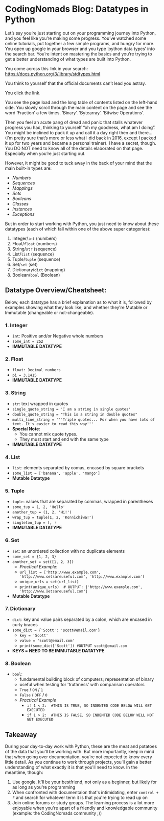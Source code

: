 # CodingNomads Blog: Datatypes in Python

Let’s say you’re just starting out on your programming journey into Python, and you feel like you’re making some progress. You’ve watched some online tutorials, put together a few simple programs, and hungry for more. You open up google in your browser and you type ‘python data types’ into the search bar. You’re intent on mastering the basics and you’re trying to get a better understanding of what types are built into Python. 

You come across this link in your search: https://docs.python.org/3/library/stdtypes.html

You think to yourself that the official documents can’t lead you astray.

You click the link. 

You see the page load and the long table of contents listed on the left-hand side. You slowly scroll through the main content on the page and see the word ‘Fraction’ a few times. ‘Binary’. ‘Bytearray’. ‘Bitwise Operations’.

Then you feel an acute pang of dread and panic that stalls whatever progress you had, thinking to yourself “oh my goodness, what am I doing”. You might be inclined to pack it up and call it a day right then and there… (I’m pretty sure that’s more or less what I did back in 2016, except I packed it up for two years and became a personal trainer). I have a secret, though. You DO NOT need to know all of the details elaborated on that page. Especially when you’re just starting out.

However, it might be good to tuck away in the back of your mind that the main built-in types are:
-	*Numbers*
-	*Sequences*
-	*Mappings*
-	*Sets*
-	*Booleans*
-	*Classes*
-	*Instances*
-	*Exceptions*

But in order to start working with Python, you just need to know about these datatypes (each of which fall within one of the above super categories):
1.	Integer/`int` (numbers)
2.	Float/`float` (numbers)
3.	String/`str` (sequence)
4.	List/`list` (sequence)
5.	Tuple/`tuple` (sequence)
6.	Set/`set` (set)
7.	Dictionary/`dict` (mapping)
8.	Boolean/`bool` (Boolean)

## Datatype Overview/Cheatsheet:

Below, each datatype has a brief explanation as to what it is, followed by examples showing what they look like, and whether they're Mutable or Immutable (changeable or not-changeable).

### 1. Integer

- ```int```: Positive and/or Negative whole numbers
- ```some_int = 252```
- **IMMUTABLE DATATYPE**

### 2. Float

- ```float: Decimal numbers ```
- ```pi = 3.1415```
- **IMMUTABLE DATATYPE**

### 3. String

- ```str```: text wrapped in quotes
- ```single_quote_string = 'I am a string in single quotes'```
- ```double_quote_string = "This is a string in double quotes"```
- ```multi_line_string = '''Triple quotes... For when you have lots of text. It's easier to read this way'''```
- **Special Note**: 
    - You cannot mix quote types.
    - They must start and end with the same type
- **IMMUTABLE DATATYPE**


### 4. List

- ```list```: elements separated by comas, encased by square brackets
- ```some_list = ['banana', 'apple', 'mango']```
- **Mutable Datatype**

### 5. Tuple

- ```tuple```: values that are separated by commas, wrapped in parentheses
- ```some_tup = 1, 2, 'Hello'```
- ```another_tup = (1, 2, 'Hi!')```
- ```wrap_tup = tuple(1, 2, 'Konnichiwa!')```
- ```singleton_tup = (, )```
- **IMMUTABLE DATATYPE**

### 6. Set

- ```set```: an unordered collection with no duplicate elements
- ```some_set = {1, 2, 3}```
- ```another_set = set([1, 2, 3])```
    - *Practical Example*:
    - ```url_list = ['http://www.example.com', 'http://www.setsareuseful.com', 'http://www.example.com']```
    - ```unique_urls = set(url_list)```
    - ```print(unique_urls)  # OUTPUT: {'http://www.example.com', 'http://www.setsareuseful.com'}```
- **Mutable Datatype**

### 7. Dictionary

- ```dict```: key and value pairs separated by a colon, which are encased in curly braces
- ```some_dict = {'Scott': 'scott@email.com'}```
    - ```key = 'Scott'```
    - ```value = 'scott@email.com'```
    - ```print(some_dict['Scott']) #OUTPUT scott@email.com```
- **KEYS = NEED TO BE IMMUTABLE DATATYPE**

### 8. Boolean

- ```bool```: 
    - fundamental building block of computers; representation of binary
    - useful when testing for 'truthness' with comparison operators
    - `True` / `ON` / `1`
    - `False` / `OFF` / `0`
    - *Practical Example*
        - ```if 1 < 2:  #THIS IS TRUE, SO INDENTED CODE BELOW WILL GET EXECUTED```
        - ```if 1 > 2:  #THIS IS FALSE, SO INDENTED CODE BELOW WILL NOT GET EXECUTED```

## Takeaway
During your day-to-day work with Python, these are the meat and potatoes of the data that you'll be working with. But more importantly, keep in mind that when going over documentation, you're not expected to know every little detail. As you continue to work through projects, you'll gain a better understanding of what exactly it is that you'll need to know. In the meantime, though:
1. Use google. It'll be your bestfriend, not only as a beginner, but likely for as long as you're programming
2. When confronted with documentaion that's intimidating, enter `control + F` and search for whatever term it is that you're trying to read up on
3. Join online forums or study groups. The learning process is a lot more enjoyable when you're apart of a friendly and knowledgable community (example: the CodingNomads community ;))